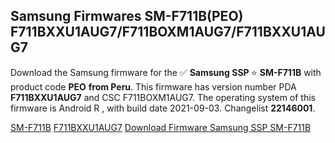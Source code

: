 <h2>Samsung Firmwares SM-F711B(PEO) F711BXXU1AUG7/F711BOXM1AUG7/F711BXXU1AUG7</h2>
Download the Samsung firmware for the ✅ <strong>Samsung SSP </strong> ⭐ <strong>SM-F711B</strong> with product code <strong>PEO</strong> <strong> from Peru</strong>. This firmware has version number PDA <strong>F711BXXU1AUG7</strong> and CSC F711BOXM1AUG7. The operating system of this firmware is Android R , with build date 2021-09-03. Changelist <strong>22146001</strong>.


[SM-F711B](https://samfirm.shop/samsung/model/SM-F711B)
[F711BXXU1AUG7](https://samfirm.shop/samsung/pda/F711BXXU1AUG7)
[Download Firmware Samsung SSP SM-F711B](https://samfirm.shop/samsung/firmware/452435)
